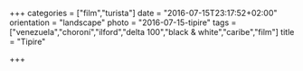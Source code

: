 +++
categories = ["film","turista"]
date = "2016-07-15T23:17:52+02:00"
orientation = "landscape"
photo = "2016-07-15-tipire"
tags = ["venezuela","choroní","ilford","delta 100","black & white","caribe","film"]
title = "Tipire"

+++
